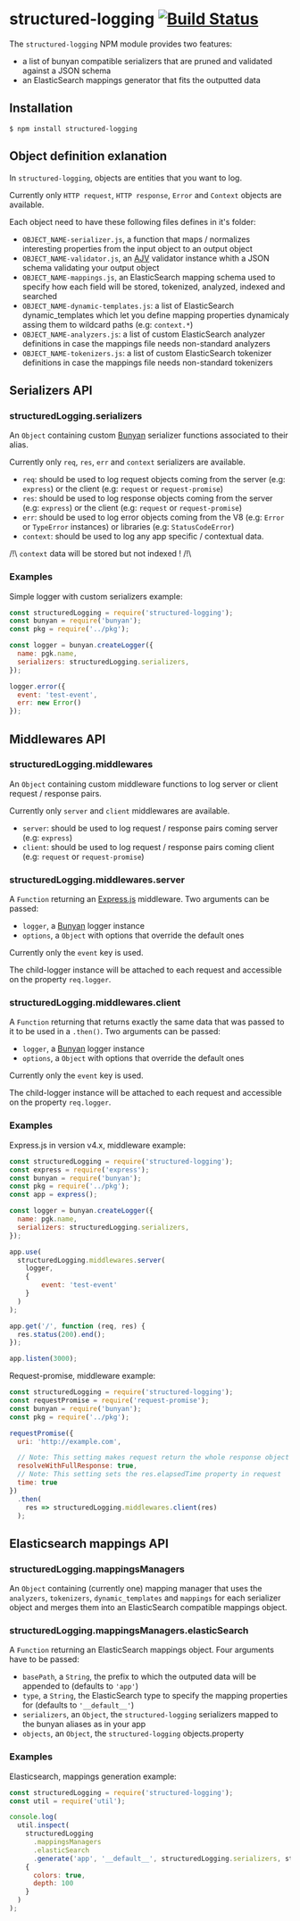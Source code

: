 # structured-logging [![Build Status][circle-image]][circle-url]

The ```structured-logging``` NPM module provides two features:
  - a list of bunyan compatible serializers that are pruned and validated against a JSON schema
  - an ElasticSearch mappings generator that fits the outputted data

## Installation

```shell
$ npm install structured-logging
```

## Object definition exlanation

In ```structured-logging```, objects are entities that you want to log.

Currently only ```HTTP request```, ```HTTP response```, ```Error``` and ```Context``` objects are available.

Each object need to have these following files defines in it's folder:

  * ```OBJECT_NAME-serializer.js```, a function that maps / normalizes interesting properties from the input object to an output object
  * ```OBJECT_NAME-validator.js```, an [AJV](https://github.com/epoberezkin/ajv) validator instance whith a JSON schema validating your output object
  * ```OBJECT_NAME-mappings.js```, an ElasticSearch mapping schema used to specify how each field will be stored, tokenized, analyzed, indexed and searched
  * ```OBJECT_NAME-dynamic-templates.js```: a list of ElasticSearch dynamic_templates which let you define mapping properties dynamicaly assing them to wildcard paths (e.g: ```context.*```)
  * ```OBJECT_NAME-analyzers.js```: a list of custom ElasticSearch analyzer definitions in case the mappings file needs non-standard analyzers
  * ```OBJECT_NAME-tokenizers.js```: a list of custom ElasticSearch tokenizer definitions in case the mappings file needs non-standard tokenizers


## Serializers API

### structuredLogging.serializers

An ```Object``` containing custom [Bunyan](https://github.com/trentm/node-bunyan) serializer functions associated to their alias.

Currently only ```req```, ```res```, ```err``` and ```context``` serializers are available.

  * ```req```: should be used to log request objects coming from the server (e.g: ```express```) or the client (e.g: ```request``` or ```request-promise```)
  * ```res```: should be used to log response objects coming from the server (e.g: ```express```) or the client (e.g: ```request``` or ```request-promise```)
  * ```err```: should be used to log error objects coming from the V8 (e.g: ```Error``` or ```TypeError``` instances) or libraries (e.g: ```StatusCodeError```)
  * ```context```: should be used to log any app specific / contextual data.

/!\ ```context``` data will be stored but not indexed ! /!\

### Examples

Simple logger with custom serializers example:

```javascript
const structuredLogging = require('structured-logging');
const bunyan = require('bunyan');
const pkg = require('../pkg');

const logger = bunyan.createLogger({
  name: pgk.name,
  serializers: structuredLogging.serializers,
});

logger.error({
  event: 'test-event',
  err: new Error()
});
```

## Middlewares API

### structuredLogging.middlewares

An ```Object``` containing custom middleware functions to log server or client request / response pairs.

Currently only ```server``` and ```client``` middlewares are available.

  * ```server```: should be used to log request / response pairs coming server (e.g: ```express```)
  * ```client```: should be used to log request / response pairs coming client (e.g: ```request``` or ```request-promise```)

### structuredLogging.middlewares.server

A ```Function``` returning an [Express.js](expressjs.com/en/4x/api.html) middleware.
Two arguments can be passed:

  * ```logger```, a [Bunyan](https://github.com/trentm/node-bunyan) logger instance
  * ```options```, a ```Object``` with options that override the default ones

Currently only the ```event``` key is used.

The child-logger instance will be attached to each request and accessible on the property ```req.logger```.

### structuredLogging.middlewares.client

A ```Function``` returning that returns exactly the same data that was passed to it to be used in a ```.then()```.
Two arguments can be passed:

  * ```logger```, a [Bunyan](https://github.com/trentm/node-bunyan) logger instance
  * ```options```, a ```Object``` with options that override the default ones

Currently only the ```event``` key is used.

The child-logger instance will be attached to each request and accessible on the property ```req.logger```.

### Examples

Express.js in version v4.x, middleware example:

```javascript
const structuredLogging = require('structured-logging');
const express = require('express');
const bunyan = require('bunyan');
const pkg = require('../pkg');
const app = express();

const logger = bunyan.createLogger({
  name: pgk.name,
  serializers: structuredLogging.serializers,
});

app.use(
  structuredLogging.middlewares.server(
    logger,
    {
		event: 'test-event'
	}
  )
);

app.get('/', function (req, res) {
  res.status(200).end();
});

app.listen(3000);
```

Request-promise, middleware example:

```javascript
const structuredLogging = require('structured-logging');
const requestPromise = require('request-promise');
const bunyan = require('bunyan');
const pkg = require('../pkg');

requestPromise({
  uri: 'http://example.com',

  // Note: This setting makes request return the whole response object instead of just the body
  resolveWithFullResponse: true,
  // Note: This setting sets the res.elapsedTime property in request
  time: true
})
  .then(
    res => structuredLogging.middlewares.client(res)
  );
```

## Elasticsearch mappings API

### structuredLogging.mappingsManagers

An ```Object``` containing (currently one) mapping manager that uses the ```analyzers```, ```tokenizers```, ```dynamic_templates``` and ```mappings``` for each serializer object and merges them into an ElasticSearch compatible mappings object.

### structuredLogging.mappingsManagers.elasticSearch

A ```Function``` returning an ElasticSearch mappings object.
Four arguments have to be passed:

  * ```basePath```, a ```String```, the prefix to which the outputed data will be appended to (defaults to ```'app'```)
  * ```type```, a ```String```, the ElasticSearch type to specify the mapping properties for (defaults to ```'__default__'```)
  * ```serializers```, an ```Object```, the ```structured-logging``` serializers mapped to the bunyan aliases as in your app
  * ```objects```, an ```Object```, the ```structured-logging``` objects.property

### Examples

Elasticsearch, mappings generation example:

```javascript
const structuredLogging = require('structured-logging');
const util = require('util');

console.log(
  util.inspect(
    structuredLogging
      .mappingsManagers
      .elasticSearch
      .generate('app', '__default__', structuredLogging.serializers, structuredLogging.objects),
    {
      colors: true,
      depth: 100
    }
  )
);
```

[circle-image]: https://circleci.com/gh/Woorank/structured-logging.svg
[circle-url]: https://circleci.com/gh/Woorank/structured-logging
